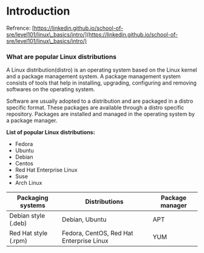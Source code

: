 # Introduction

Refrence: [https://linkedin.github.io/school-of-sre/level101/linux\_basics/intro/](https://linkedin.github.io/school-of-sre/level101/linux\_basics/intro/)

### What are popular Linux distributions <a href="#what-are-popular-linux-distributions" id="what-are-popular-linux-distributions"></a>

A Linux distribution(distro) is an operating system based on the Linux kernel and a package management system. A package management system consists of tools that help in installing, upgrading, configuring and removing softwares on the operating system.

Software are usually adopted to a distribution and are packaged in a distro specific format. These packages are available through a distro specific repository. Packages are installed and managed in the operating system by a package manager.

**List of popular Linux distributions:**

* Fedora
* Ubuntu
* Debian
* Centos
* Red Hat Enterprise Linux
* Suse
* Arch Linux

| Packaging systems    | Distributions                            | Package manager |
| -------------------- | ---------------------------------------- | --------------- |
| Debian style (.deb)  | Debian, Ubuntu                           | APT             |
| Red Hat style (.rpm) | Fedora, CentOS, Red Hat Enterprise Linux | YUM             |
